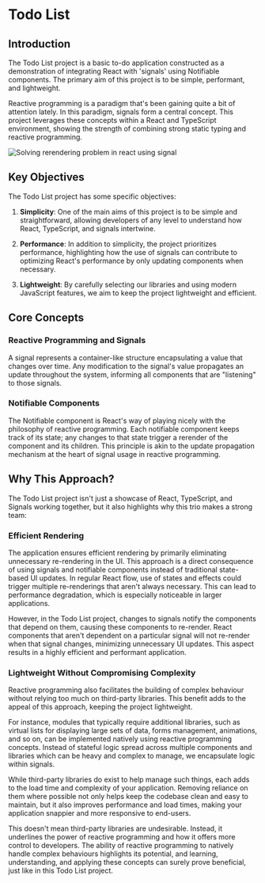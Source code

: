 # Todo List

## Introduction

The Todo List project is a basic to-do application constructed as a demonstration of integrating React with 'signals' using Notifiable components. The primary aim of this project is to be simple, performant, and lightweight.

Reactive programming is a paradigm that's been gaining quite a bit of attention lately. In this paradigm, signals form a central concept. This project leverages these concepts within a React and TypeScript environment, showing the strength of combining strong static typing and reactive programming.

![Solving rerendering problem in react using signal](https://github.com/arif-rachim/react-hook-signal/raw/main/assets/todo-list.gif)

## Key Objectives

The Todo List project has some specific objectives:

1. **Simplicity**: One of the main aims of this project is to be simple and straightforward, allowing developers of any level to understand how React, TypeScript, and signals intertwine.

2. **Performance**: In addition to simplicity, the project prioritizes performance, highlighting how the use of signals can contribute to optimizing React's performance by only updating components when necessary.

3. **Lightweight**: By carefully selecting our libraries and using modern JavaScript features, we aim to keep the project lightweight and efficient.

## Core Concepts

### Reactive Programming and Signals

A signal represents a container-like structure encapsulating a value that changes over time. Any modification to the signal's value propagates an update throughout the system, informing all components that are "listening" to those signals.

### Notifiable Components

The Notifiable component is React's way of playing nicely with the philosophy of reactive programming. Each notifiable component keeps track of its state; any changes to that state trigger a rerender of the component and its children. This principle is akin to the update propagation mechanism at the heart of signal usage in reactive programming.

## Why This Approach?

The Todo List project isn't just a showcase of React, TypeScript, and Signals working together, but it also highlights why this trio makes a strong team:

### Efficient Rendering

The application ensures efficient rendering by primarily eliminating unnecessary re-rendering in the UI. This approach is a direct consequence of using signals and notifiable components instead of traditional state-based UI updates. In regular React flow, use of states and effects could trigger multiple re-renderings that aren't always necessary. This can lead to performance degradation, which is especially noticeable in larger applications.

However, in the Todo List project, changes to signals notify the components that depend on them, causing these components to re-render. React components that aren't dependent on a particular signal will not re-render when that signal changes, minimizing unnecessary UI updates. This aspect results in a highly efficient and performant application.

### Lightweight Without Compromising Complexity

Reactive programming also facilitates the building of complex behaviour without relying too much on third-party libraries. This benefit adds to the appeal of this approach, keeping the project lightweight.

For instance, modules that typically require additional libraries, such as virtual lists for displaying large sets of data, forms management, animations, and so on, can be implemented natively using reactive programming concepts. Instead of stateful logic spread across multiple components and libraries which can be heavy and complex to manage, we encapsulate logic within signals.

While third-party libraries do exist to help manage such things, each adds to the load time and complexity of your application. Removing reliance on them where possible not only helps keep the codebase clean and easy to maintain, but it also improves performance and load times, making your application snappier and more responsive to end-users.

This doesn't mean third-party libraries are undesirable. Instead, it underlines the power of reactive programming and how it offers more control to developers. The ability of reactive programming to natively handle complex behaviours highlights its potential, and learning, understanding, and applying these concepts can surely prove beneficial, just like in this Todo List project.